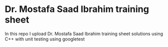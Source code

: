 # Dr. Mostafa Saad Ibrahim training sheet

In this repo I upload Dr. Mostafa Saad Ibrahim training sheet solutions using C++ with unit testing using googletest
